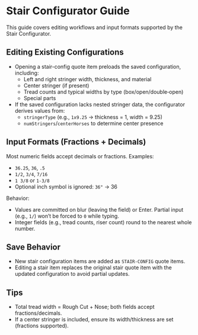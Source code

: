 # Stair Configurator Guide

This guide covers editing workflows and input formats supported by the Stair Configurator.

## Editing Existing Configurations

- Opening a stair-config quote item preloads the saved configuration, including:
  - Left and right stringer width, thickness, and material
  - Center stringer (if present)
  - Tread counts and typical widths by type (box/open/double‑open)
  - Special parts
- If the saved configuration lacks nested stringer data, the configurator derives values from:
  - `stringerType` (e.g., `1x9.25` → thickness = 1, width = 9.25)
  - `numStringers`/`centerHorses` to determine center presence

## Input Formats (Fractions + Decimals)

Most numeric fields accept decimals or fractions. Examples:
- `36.25`, `36`, `.5`
- `1/2`, `3/4`, `7/16`
- `1 3/8` or `1-3/8`
- Optional inch symbol is ignored: `36"` → 36

Behavior:
- Values are committed on blur (leaving the field) or Enter. Partial input (e.g., `1/`) won’t be forced to `0` while typing.
- Integer fields (e.g., tread counts, riser count) round to the nearest whole number.

## Save Behavior

- New stair configuration items are added as `STAIR-CONFIG` quote items.
- Editing a stair item replaces the original stair quote item with the updated configuration to avoid partial updates.

## Tips

- Total tread width = Rough Cut + Nose; both fields accept fractions/decimals.
- If a center stringer is included, ensure its width/thickness are set (fractions supported).

